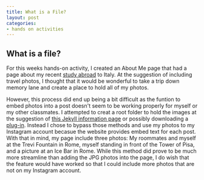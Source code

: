 ```yaml
---
title: What is a File?
layout: post
categories:
- hands on activities
---
```


## What is a file?

For this weeks hands-on activity, I created an About Me page that had a page about my recent [study abroad](/_posts/About-Me/Italy/2020-09-09-My-Short-Trip-to-Italy.md) to Italy. At the suggestion of including travel photos, I thought that it would be wonderful to take a trip down memory lane and create a place to hold all of my photos. 

However, this process did end up being a bit difficult as the funtion to embed photos into a post doesn't seem to be working properly for myself or my other classmates. I attempted to creat a root folder to hold the images at the suggestion of [this Jekyll information page](https://jekyllrb.com/docs/posts/#including-images-and-resources) or possibly downloading a [plug-in](https://nhoizey.github.io/jekyll-postfiles/). Instead I chose to bypass those methods and use my photos to my Instagram account becasue the website provides embed text for each post. With that in mind, my page include three photos: My roommates and myself at the Trevi Fountain in Rome, myself standing in front of the Tower of Pisa, and a picture at an Ice Bar in Rome. While this method did prove to be much more streamline than adding the JPG photos into the page, I do wish that the feature would have worked so that I could include more photos that are not on my Instagram account. 

